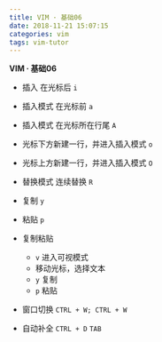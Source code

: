 ```yaml
---
title: VIM · 基础06
date: 2018-11-21 15:07:15
categories: vim
tags: vim-tutor
---
```


**VIM · 基础06**

<!-- more -->

- 插入 在光标后
`i`

- 插入模式 在光标前
`a`

- 插入模式 在光标所在行尾
`A`

- 光标下方新建一行，并进入插入模式
`o`

- 光标上方新建一行，并进入插入模式
`O`

- 替换模式 连续替换
`R`

- 复制
`y`

- 粘贴
`p`

- 复制粘贴
	- `v` 进入可视模式
	- 移动光标，选择文本
	- `y` 复制
	- `p` 粘贴

- 窗口切换
`CTRL + W; CTRL + W`

- 自动补全
`CTRL + D`
`TAB`